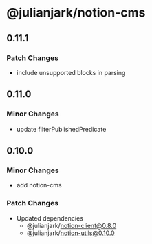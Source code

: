 # @julianjark/notion-cms

## 0.11.1

### Patch Changes

- include unsupported blocks in parsing

## 0.11.0

### Minor Changes

- update filterPublishedPredicate

## 0.10.0

### Minor Changes

- add notion-cms

### Patch Changes

- Updated dependencies
  - @julianjark/notion-client@0.8.0
  - @julianjark/notion-utils@0.10.0

